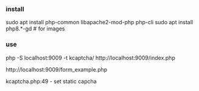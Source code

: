 ### install

sudo apt install php-common libapache2-mod-php php-cli
sudo apt install php8.*-gd # for images

### use
php -S localhost:9009 -t kcaptcha/
http://localhost:9009/index.php

http://localhost:9009/form_example.php

kcaptcha.php:49 - set static capcha